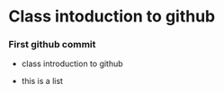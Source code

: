 # Class intoduction to github
### First github commit
* class introduction to github 
+ this is a list 